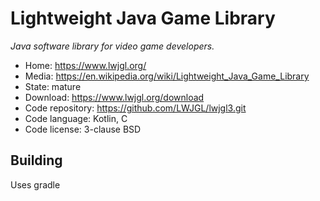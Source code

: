 # Lightweight Java Game Library

_Java software library for video game developers._

- Home: https://www.lwjgl.org/
- Media: https://en.wikipedia.org/wiki/Lightweight_Java_Game_Library
- State: mature
- Download: https://www.lwjgl.org/download
- Code repository: https://github.com/LWJGL/lwjgl3.git
- Code language: Kotlin, C
- Code license: 3-clause BSD

## Building

Uses gradle

